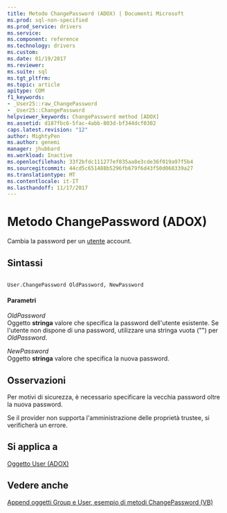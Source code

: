 ```yaml
---
title: Metodo ChangePassword (ADOX) | Documenti Microsoft
ms.prod: sql-non-specified
ms.prod_service: drivers
ms.service: 
ms.component: reference
ms.technology: drivers
ms.custom: 
ms.date: 01/19/2017
ms.reviewer: 
ms.suite: sql
ms.tgt_pltfrm: 
ms.topic: article
apitype: COM
f1_keywords:
- _User25::raw_ChangePassword
- _User25::ChangePassword
helpviewer_keywords: ChangePassword method [ADOX]
ms.assetid: d187fbc6-5fac-4abb-803d-bf344dcf0302
caps.latest.revision: "12"
author: MightyPen
ms.author: genemi
manager: jhubbard
ms.workload: Inactive
ms.openlocfilehash: 33f2bfdc111277ef035aa8e3cde36f019a97f5b4
ms.sourcegitcommit: 44cd5c651488b5296fb679f6d43f50d068339a27
ms.translationtype: MT
ms.contentlocale: it-IT
ms.lasthandoff: 11/17/2017
---
```

# <a name="changepassword-method-adox"></a>Metodo ChangePassword (ADOX)
Cambia la password per un [utente](../../../ado/reference/adox-api/user-object-adox.md) account.  
  
## <a name="syntax"></a>Sintassi  
  
```  
  
User.ChangePassword OldPassword, NewPassword  
```  
  
#### <a name="parameters"></a>Parametri  
 *OldPassword*  
 Oggetto **stringa** valore che specifica la password dell'utente esistente. Se l'utente non dispone di una password, utilizzare una stringa vuota ("") per *OldPassword*.  
  
 *NewPassword*  
 Oggetto **stringa** valore che specifica la nuova password.  
  
## <a name="remarks"></a>Osservazioni  
 Per motivi di sicurezza, è necessario specificare la vecchia password oltre la nuova password.  
  
 Se il provider non supporta l'amministrazione delle proprietà trustee, si verificherà un errore.  
  
## <a name="applies-to"></a>Si applica a  
 [Oggetto User (ADOX)](../../../ado/reference/adox-api/user-object-adox.md)  
  
## <a name="see-also"></a>Vedere anche  
 [Append oggetti Group e User, esempio di metodi ChangePassword (VB)](../../../ado/reference/adox-api/groups-and-users-append-changepassword-methods-example-vb.md)
